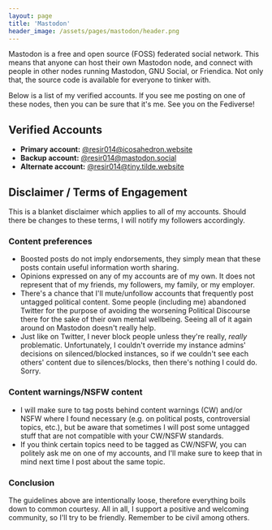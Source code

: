 ```yaml
---
layout: page
title: 'Mastodon'
header_image: /assets/pages/mastodon/header.png
---
```


Mastodon is a free and open source (FOSS) federated social network. This means that anyone can host their own Mastodon node, and connect with people in other nodes running Mastodon, GNU Social, or Friendica. Not only that, the source code is available for everyone to tinker with.

Below is a list of my verified accounts. If you see me posting on one of these nodes, then you can be sure that it's me. See you on the Fediverse!

## Verified Accounts

- **Primary account:** [@resir014@icosahedron.website](https://icosahedron.website/@resir014)
- **Backup account:** [@resir014@mastodon.social](https://mastodon.social/@resir014)
- **Alternate account:** [@resir014@tiny.tilde.website](https://tiny.tilde.website/@resir014)

## Disclaimer / Terms of Engagement

This is a blanket disclaimer which applies to all of my accounts. Should there be changes to these terms, I will notify my followers accordingly.

### Content preferences

- Boosted posts do not imply endorsements, they simply mean that these posts contain useful information worth sharing.
- Opinions expressed on any of my accounts are of my own. It does not represent that of my friends, my followers, my family, or my employer.
- There's a chance that I'll mute/unfollow accounts that frequently post untagged political content. Some people (including me) abandoned Twitter for the purpose of avoiding the worsening Political Discourse there for the sake of their own mental wellbeing. Seeing all of it again around on Mastodon doesn't really help.
- Just like on Twitter, I never block people unless they're really, _really_ problematic. Unfortunately, I couldn't override my instance admins' decisions on silenced/blocked instances, so if we couldn't see each others' content due to silences/blocks, then there's nothing I could do. Sorry.

### Content warnings/NSFW content

- I will make sure to tag posts behind content warnings (CW) and/or NSFW where I found necessary (e.g. on political posts, controversial topics, etc.), but be aware that sometimes I will post some untagged stuff that are not compatible with your CW/NSFW standards.
- If you think certain topics need to be tagged as CW/NSFW, you can politely ask me on one of my accounts, and I'll make sure to keep that in mind next time I post about the same topic.

### Conclusion

The guidelines above are intentionally loose, therefore everything boils down to common courtesy. All in all, I support a positive and welcoming community, so I'll try to be friendly. Remember to be civil among others.

